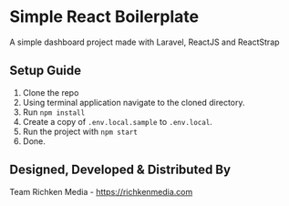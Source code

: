 # Simple React Boilerplate

A simple dashboard project made with Laravel, ReactJS and ReactStrap

## Setup Guide

1. Clone the repo
2. Using terminal application navigate to the cloned directory.
3. Run `npm install`
4. Create a copy of `.env.local.sample` to `.env.local`.
5. Run the project with `npm start`
6. Done.

## Designed, Developed & Distributed By

Team Richken Media - https://richkenmedia.com
